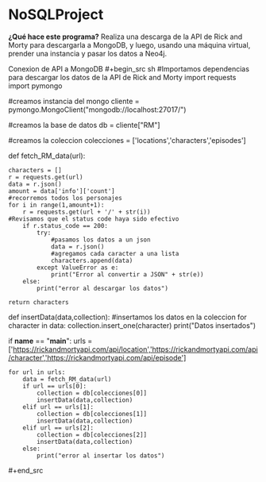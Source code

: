 # NoSQLProject
**¿Qué hace este programa?** Realiza una descarga de la API de Rick and Morty para descargarla a MongoDB, y luego, usando una máquina virtual, prender una instancia y pasar los datos a Neo4j.

Conexion de API a MongoDB
#+begin_src sh
#Importamos dependencias para descargar los datos de la API de Rick and Morty
import requests
import pymongo

#creamos instancia del mongo
cliente = pymongo.MongoClient("mongodb://localhost:27017/")

#creamos la base de datos
db = cliente["RM"]

#creamos la coleccion
colecciones = ['locations','characters','episodes']


def fetch_RM_data(url):
    

    characters = []
    r = requests.get(url)
    data = r.json()
    amount = data['info']['count']
    #recorremos todos los personajes
    for i in range(1,amount+1):
        r = requests.get(url + '/' + str(i))
    #Revisamos que el status code haya sido efectivo
        if r.status_code == 200:
            try:
                #pasamos los datos a un json
                data = r.json()
                #agregamos cada caracter a una lista
                characters.append(data) 
            except ValueError as e:
                print("Error al convertir a JSON" + str(e))
        else:
            print("error al descargar los datos")
    
    return characters

def insertData(data,collection):
    #insertamos los datos en la coleccion
    for character in data:
        collection.insert_one(character)
    print("Datos insertados")



if __name__ == "__main__":
    urls = ['https://rickandmortyapi.com/api/location','https://rickandmortyapi.com/api/character','https://rickandmortyapi.com/api/episode']
    
    for url in urls:
        data = fetch_RM_data(url)
        if url == urls[0]:
            collection = db[colecciones[0]]
            insertData(data,collection)
        elif url == urls[1]:
            collection = db[colecciones[1]]
            insertData(data,collection)
        elif url == urls[2]:
            collection = db[colecciones[2]]
            insertData(data,collection)
        else:
            print("error al insertar los datos")
#+end_src
